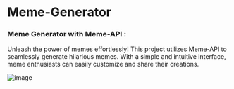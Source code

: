 # Meme-Generator
### Meme Generator with Meme-API : 

Unleash the power of memes effortlessly! This project utilizes Meme-API to seamlessly generate hilarious memes. With a simple and intuitive interface, meme enthusiasts can easily customize and share their creations.

![image](https://github.com/nishakuvalekar25/Meme-Generator/assets/121301819/15274828-38a9-4dc3-b4b3-2dd7b7ecbf7f)

